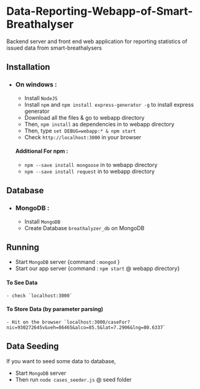 # Data-Reporting-Webapp-of-Smart-Breathalyser
Backend server and front end web application for reporting statistics of issued data from smart-breathalysers

## Installation

- ### On windows :

    - Install `NodeJS`
    - Install `npm` and `npm install express-generator -g` to install express generator
    - Download all the files & go to webapp directory
    - Then, `npm install` as dependencies in to webapp directory
    - Then, type `set DEBUG=webapp:* & npm start`
    - Check `http://localhost:3000` in your browser
    
    #### Additional For npm :
     - `npm --save install mongoose` in to webapp directory
     - `npm --save install request` in to webapp directory
    
## Database

 - ### MongoDB :
    - Install `MongoDB`
    - Create Database `breathalyzer_db` on MongoDB
    
## Running
   - Start `MongoDB` server {command : `mongod` }
   - Start our app server {command : `npm start` @ webapp directory}
   #### To See Data
    - check `localhost:3000`
   #### To Store Data (by parameter parsing)
    - Hit on the browser `localhost:3000/caseFor?nic=930272645v&veh=86465&alco=85.5&lat=7.2906&lng=80.6337`
## Data Seeding
 If you want to seed some data to database,
  - Start `MongoDB` server
  - Then run `node cases_seeder.js` @ seed folder
